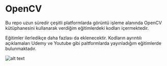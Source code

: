 # OpenCV
Bu repo uzun süredir çeşitli platformlarda görüntü işleme alanında OpenCV kütüphanesini kullanarak verdiğim eğitimlerdeki kodları içermektedir. 

Eğitimler ilerledikçe daha fazlası da eklenecektir. Kodların ayrıntılı açıklamaları Udemy ve Youtube gibi paltformlarda yayınladığım eğitimlerde bulunmaktadır.

![alt text](https://github.com/grboguz/opencv/blob/main/1_s9raSe9mLeSSuxE3API-ZA.gif)
